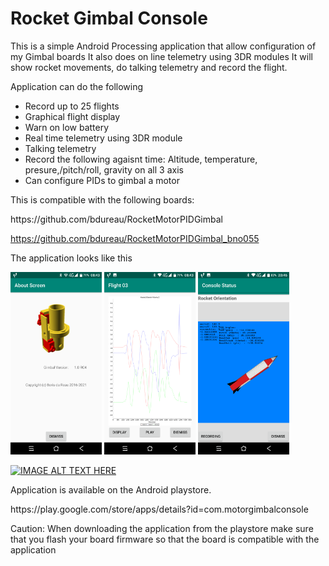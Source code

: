 # Rocket Gimbal Console
This is a simple Android Processing application that allow configuration of my Gimbal boards
It also does on line telemetry using 3DR modules
It will show rocket movements, do talking telemetry and record the flight.

Application can do the following
- Record up to 25 flights
- Graphical flight display
- Warn on low battery
- Real time telemetry using 3DR module
- Talking telemetry
- Record the following agaisnt time: Altitude, temperature, presure,/pitch/roll, gravity on all 3 axis
- Can configure PIDs to gimbal a motor


This is compatible with the following boards:
<p></p>
https://github.com/bdureau/RocketMotorPIDGimbal

https://github.com/bdureau/RocketMotorPIDGimbal_bno055
<p></p>
The application looks like this

<img src="/gimbal_photos/gimbal_about.png" width="29%"> <img src="/gimbal_photos/gimbal_curves.png" width="29%"> <img src="/gimbal_photos/gimbal_rocket_orientation.png" width="29%">
<p></p>

[![IMAGE ALT TEXT HERE](https://img.youtube.com/vi/BK87Pj5PZXU/0.jpg)](https://www.youtube.com/watch?v=BK87Pj5PZXU)

<p></p>
Application is available on the Android playstore. 
<p></p>
https://play.google.com/store/apps/details?id=com.motorgimbalconsole
<p></p>
<p></p>
Caution: When downloading the application from the playstore make sure that you flash your board firmware so that the board is compatible with the application
